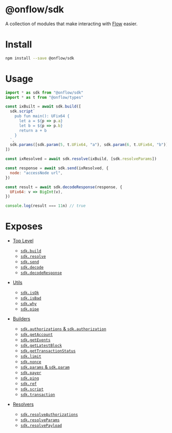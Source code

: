 # @onflow/sdk

A collection of modules that make interacting with [Flow](https://onflow.org) easier.

# Install

```bash
npm install --save @onflow/sdk
```

# Usage

```javascript
import * as sdk from "@onflow/sdk"
import * as t from "@onflow/types"

const ixBuilt = await sdk.build([
  sdk.script`
    pub fun main(): UFix64 {
      let a = ${p => p.a}
      let b = ${p => p.b}
      return a + b
    }
  `,
  sdk.params([sdk.param(5, t.UFix64, "a"), sdk.param(6, t.UFix64, "b")]),
])

const ixResolved = await sdk.resolve(ixBuild, [sdk.resolveParams])

const response = await sdk.send(ixResolved, {
  node: "accessNode url",
})

const result = await sdk.decodeResponse(response, {
  UFix64: v => BigInt(v),
})

console.log(result === 11n) // true
```

# Exposes

- [Top Level](./)

  - [`sdk.build`](./src/build)
  - [`sdk.resolve`](./src/resolve)
  - [`sdk.send`](../send)
  - [`sdk.decode`](../decode)
  - [`sdk.decodeResponse`](../decode)

- [Utils](../interaction)

  - [`sdk.isOk`](../interaction)
  - [`sdk.isBad`](../interaction)
  - [`sdk.why`](../interaction)
  - [`sdk.pipe`](../interaction)

- [Builders](./src/build)

  - [`sdk.authorizations` & `sdk.authorization`](./src/build/authorizations.js)
  - [`sdk.getAccount`](./src/build/get-account.js)
  - [`sdk.getEvents`](./src/build/get-events.js)
  - [`sdk.getLatestBlock`](./src/build/get-latest-block.js)
  - [`sdk.getTransactionStatus`](./src/build/get-transaction-status.js)
  - [`sdk.limit`](./src/build/limit.js)
  - [`sdk.nonce`](./src/build/nonce.js)
  - [`sdk.params` & `sdk.param`](./src/build/params.js)
  - [`sdk.payer`](./src/build/payer.js)
  - [`sdk.ping`](./src/build/ping.js)
  - [`sdk.ref`](./src/build/ref.js)
  - [`sdk.script`](./src/build/script.js)
  - [`sdk.transaction`](./src/build/transaction.js)

- [Resolvers](./resolve)
  - [`sdk.resolveAuthorizations`](./src/resolve/resolve-authorizations.js)
  - [`sdk.resolveParams`](./src/resolve/resolve-params.js)
  - [`sdk.resolvePayload`](./src/resolve/resolve-payload.js)
